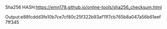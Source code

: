 Sha256 HASH:https://emn178.github.io/online-tools/sha256_checksum.html

Output:e88fcddd3fe10b7ce7cf80c25f322b93af11f7cb765b8a047a56b61eef7ff345
